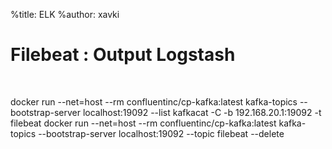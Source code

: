 %title: ELK
%author: xavki


# Filebeat : Output Logstash

<br>

docker run --net=host --rm confluentinc/cp-kafka:latest kafka-topics --bootstrap-server localhost:19092 --list
kafkacat -C -b 192.168.20.1:19092 -t filebeat
docker run --net=host --rm confluentinc/cp-kafka:latest kafka-topics --bootstrap-server localhost:19092 --topic filebeat --delete
